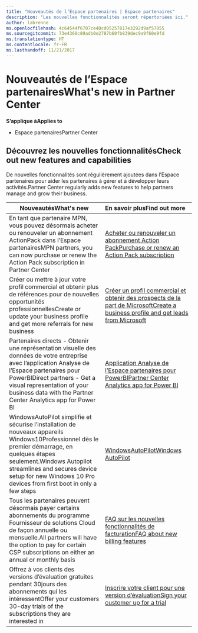 ```yaml
---
title: "Nouveautés de l’Espace partenaires | Espace partenaires"
description: "Les nouvelles fonctionnalités seront répertoriées ici."
author: labrenne
ms.openlocfilehash: 4c64544f6707ce40cd05257817e3292d9af57055
ms.sourcegitcommit: 73e4360c89adb0e2787b60fb839dec9a9f60e9fd
ms.translationtype: HT
ms.contentlocale: fr-FR
ms.lasthandoff: 11/21/2017
---
```

# <a name="whats-new-in-partner-center"></a><span data-ttu-id="709a4-103">Nouveautés de l’Espace partenaires</span><span class="sxs-lookup"><span data-stu-id="709a4-103">What's new in Partner Center</span></span>

**<span data-ttu-id="709a4-104">S’applique à</span><span class="sxs-lookup"><span data-stu-id="709a4-104">Applies to</span></span>**

-  <span data-ttu-id="709a4-105">Espace partenaires</span><span class="sxs-lookup"><span data-stu-id="709a4-105">Partner Center</span></span>

## <a name="check-out-new-features-and-capabilities"></a><span data-ttu-id="709a4-106">Découvrez les nouvelles fonctionnalités</span><span class="sxs-lookup"><span data-stu-id="709a4-106">Check out new features and capabilities</span></span> 

<span data-ttu-id="709a4-107">De nouvelles fonctionnalités sont régulièrement ajoutées dans l’Espace partenaires pour aider les partenaires à gérer et à développer leurs activités.</span><span class="sxs-lookup"><span data-stu-id="709a4-107">Partner Center regularly adds new features to help partners manage and grow their business.</span></span>


|**<span data-ttu-id="709a4-108">Nouveautés</span><span class="sxs-lookup"><span data-stu-id="709a4-108">What's new</span></span>**   |**<span data-ttu-id="709a4-109">En savoir plus</span><span class="sxs-lookup"><span data-stu-id="709a4-109">Find out more</span></span>**   |
|----------------------|:-----------------|
|<span data-ttu-id="709a4-110">En tant que partenaire MPN, vous pouvez désormais acheter ou renouveler un abonnement ActionPack dans l’Espace partenaires</span><span class="sxs-lookup"><span data-stu-id="709a4-110">MPN partners, you can now purchase or renew the Action Pack subscription in Partner Center</span></span>   | [<span data-ttu-id="709a4-111">Acheter ou renouveler un abonnement Action Pack</span><span class="sxs-lookup"><span data-stu-id="709a4-111">Purchase or renew an Action Pack subscription</span></span>](mpn-get-action-pack.md)|
|<span data-ttu-id="709a4-112">Créer ou mettre à jour votre profil commercial et obtenir plus de références pour de nouvelles opportunités professionnelles</span><span class="sxs-lookup"><span data-stu-id="709a4-112">Create or update your business profile and get more referrals for new business</span></span>   | [<span data-ttu-id="709a4-113">Créer un profil commercial et obtenir des prospects de la part de Microsoft</span><span class="sxs-lookup"><span data-stu-id="709a4-113">Create a business profile and get leads from Microsoft</span></span>](referrals.md)|
|<span data-ttu-id="709a4-114">Partenaires directs - Obtenir une représentation visuelle des données de votre entreprise avec l’application Analyse de l’Espace partenaires pour PowerBI</span><span class="sxs-lookup"><span data-stu-id="709a4-114">Direct partners - Get a visual representation of your business data with the Partner Center Analytics app for Power BI</span></span>   | [<span data-ttu-id="709a4-115">Application Analyse de l’Espace partenaires pour PowerBI</span><span class="sxs-lookup"><span data-stu-id="709a4-115">Partner Center Analytics app for Power BI</span></span>](power-bi-app-for-direct-partners.md)   |
|<span data-ttu-id="709a4-116">WindowsAutoPilot simplifie et sécurise l’installation de nouveaux appareils Windows10Professionnel dès le premier démarrage, en quelques étapes seulement.</span><span class="sxs-lookup"><span data-stu-id="709a4-116">Windows Autopilot streamlines and secures device setup for new Windows 10 Pro devices from first boot in only a few steps</span></span>   |[<span data-ttu-id="709a4-117">WindowsAutoPilot</span><span class="sxs-lookup"><span data-stu-id="709a4-117">Windows AutoPilot</span></span>](autopilot.md)   |
|<span data-ttu-id="709a4-118">Tous les partenaires peuvent désormais payer certains abonnements du programme Fournisseur de solutions Cloud de façon annuelle ou mensuelle.</span><span class="sxs-lookup"><span data-stu-id="709a4-118">All partners will have the option to pay for certain CSP subscriptions on either an annual or monthly basis</span></span>   |[<span data-ttu-id="709a4-119">FAQ sur les nouvelles fonctionnalités de facturation</span><span class="sxs-lookup"><span data-stu-id="709a4-119">FAQ about new billing features</span></span>](faq-about-new-billing-features.md)   |
|<span data-ttu-id="709a4-120">Offrez à vos clients des versions d’évaluation gratuites pendant 30jours des abonnements qui les intéressent</span><span class="sxs-lookup"><span data-stu-id="709a4-120">Offer your customers 30-day trials of the subscriptions they are interested in</span></span>   |[<span data-ttu-id="709a4-121">Inscrire votre client pour une version d’évaluation</span><span class="sxs-lookup"><span data-stu-id="709a4-121">Sign your customer up for a trial</span></span>](offer-your-customers-trials-of-microsoft-products.md)   